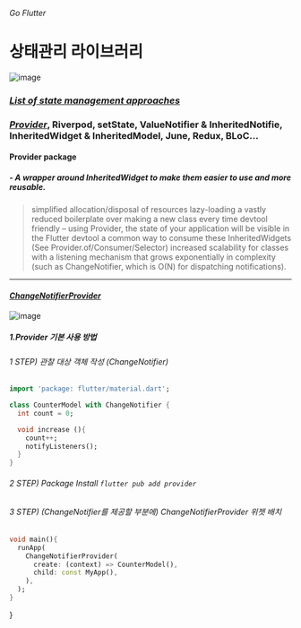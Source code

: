 _Go Flutter_

# 상태관리 라이브러리
![image](https://github.com/gyubit/TIL/assets/114902088/bad45da6-edd0-4af5-9126-c7f77680fef3)

### [_List of state management approaches_](https://docs.flutter.dev/data-and-backend/state-mgmt/options)

### [_Provider_](https://pub.dev/packages/provider), Riverpod, setState, ValueNotifier & InheritedNotifie, InheritedWidget & InheritedModel, June, Redux, BLoC...

#### Provider package
##### - A wrapper around InheritedWidget to make them easier to use and more reusable.
> simplified allocation/disposal of resources
> lazy-loading
> a vastly reduced boilerplate over making a new class every time
> devtool friendly – using Provider, the state of your application will be visible in the Flutter devtool
> a common way to consume these InheritedWidgets (See Provider.of/Consumer/Selector)
> increased scalability for classes with a listening mechanism that grows exponentially in complexity (such as ChangeNotifier, which is O(N) for dispatching notifications).

----------
#### [_ChangeNotifierProvider_](https://pub.dev/documentation/provider/latest/provider/ChangeNotifierProvider-class.html)
![image](https://github.com/gyubit/TIL/assets/114902088/658bc5ff-53a9-4a2f-a1a2-0a7f65883374)

##### 1.Provider 기본 사용 방법
###### 1 STEP) 관찰 대상 객체 작성 (ChangeNotifier)
```dart
import 'package: flutter/material.dart';

class CounterModel with ChangeNotifier {
  int count = 0;

  void increase (){
    count++;
    notifyListeners();
  }
}
```
###### 2 STEP) Package Install `flutter pub add provider`
###### 3 STEP) (ChangeNotifier를 제공할 부분에) ChangeNotifierProvider 위젯 배치
```dart
void main(){
  runApp(
    ChangeNotifierProvider(
      create: (context) => CounterModel(),
      child: const MyApp(),
    ),
  );
}
```
}
```
